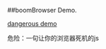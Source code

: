 ##boomBrowser Demo.

[dangerous demo](http://htmlpreview.github.io/?https://github.com/Llane00/boomBrowser/blob/master/boom.html)

危险：一句让你的浏览器死机的js

